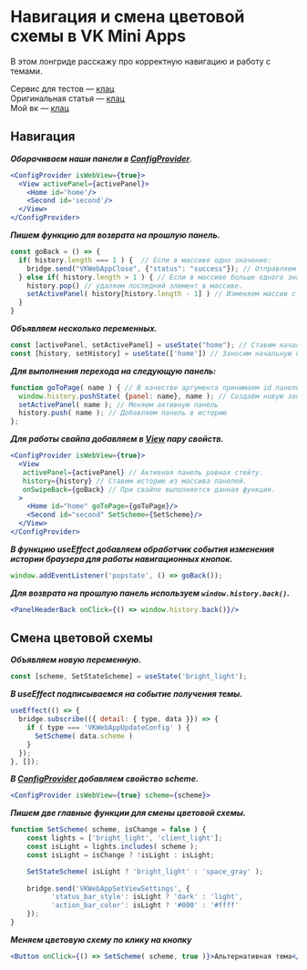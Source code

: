 # Навигация и смена цветовой схемы в VK Mini Apps

В этом лонгриде расскажу про корректную навигацию и работу с темами.

Сервис для тестов — [клац](https://vk.com/app7251385) <br/>
Оригинальная статья — [клац](https://vk.com/@iboge-navigation) <br/>
Мой вк — [клац](https://vk.com/@iboge)

## Навигация

***Оборачиваем наши панели в [ConfigProvider](https://vkcom.github.io/vkui-styleguide/#configprovider)***.

```jsx static
<ConfigProvider isWebView={true}>
  <View activePanel={activePanel}>
    <Home id='home'/>
    <Second id='second'/>
  </View>
</ConfigProvider>
```

***Пишем функцию для возврата на прошлую панель.***

```jsx static
const goBack = () => {
  if( history.length === 1 ) {  // Если в массиве одно значение:
    bridge.send("VKWebAppClose", {"status": "success"}); // Отправляем bridge на закрытие сервиса.
  } else if( history.length > 1 ) { // Если в массиве больше одного значения:
    history.pop() // удаляем последний элемент в массиве.
    setActivePanel( history[history.length - 1] ) // Изменяем массив с иторией и меняем активную панель.
  }
}
```

***Объявляем несколько переменных.***

 ```jsx static
 const [activePanel, setActivePanel] = useState("home"); // Ставим начальную панель
 const [history, setHistory] = useState(['home']) // Заносим начальную панель в массив историй.
 ```

***Для выполнения перехода на следующую панель:***

```jsx static
function goToPage( name ) { // В качестве аргумента принимаем id панели для перехода
  window.history.pushState( {panel: name}, name ); // Создаём новую запись в истории браузера
  setActivePanel( name ); // Меняем активную панель
  history.push( name ); // Добавляем панель в историю
};
```

***Для работы свайпа добавляем в [View](https://vkcom.github.io/vkui-styleguide/#view) пару свойств.***

```jsx static
<ConfigProvider isWebView={true}>
  <View 
   activePanel={activePanel} // Активная панель равная стейту.
   history={history} // Ставим историю из массива панелей.
   onSwipeBack={goBack} // При свайпе выполняется данная функция.
  >
    <Home id="home" goToPage={goToPage}/>
    <Second id="second" SetScheme={SetScheme}/>
  </View>
</ConfigProvider>
```

***В функцию useEffect добавляем обработчик события изменения истории браузера для работы навигационных кнопок.***

```jsx static
window.addEventListener('popstate', () => goBack());
```

***Для возврата на прошлую панель используем `window.history.back()`.***

```jsx static
<PanelHeaderBack onClick={() => window.history.back()}/>
```

## Смена цветовой схемы

***Объявляем новую переменную.***

```jsx static
const [scheme, SetStateScheme] = useState('bright_light');
```

***В useEffect подписываемся на событие получения темы.***

```jsx static
useEffect(() => {
  bridge.subscribe(({ detail: { type, data }}) => {
    if ( type === 'VKWebAppUpdateConfig' ) {
      SetScheme( data.scheme )
    }
  });
}, []);
```

***В [ConfigProvider](https://vkcom.github.io/vkui-styleguide/#configprovider) добавляем свойство scheme.***

```jsx static
<ConfigProvider isWebView={true} scheme={scheme}> 
```

***Пишем две главные функции для смены цветовой схемы.***

```jsx static
function SetScheme( scheme, isChange = false ) {
	const lights = ['bright_light', 'client_light'];
	const isLight = lights.includes( scheme );
	const isLight = isChange ? !isLight : isLight;

	SetStateScheme( isLight ? 'bright_light' : 'space_gray' );
		 
	bridge.send('VKWebAppSetViewSettings', {
		  'status_bar_style': isLight ? 'dark' : 'light',
		  'action_bar_color': isLight ? '#000' : '#ffff'
	});
}
```

***Меняем цветовую схему по клику на кнопку***
```jsx 
<Button onClick={() => SetScheme( scheme, true )}>Альтернативная тема</Button>
```
